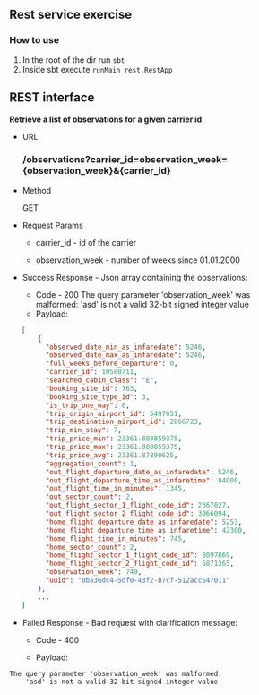 ## Rest service exercise

### How to use
1. In the root of the dir run `sbt`
2. Inside sbt execute `runMain rest.RestApp`

REST interface
---

**Retrieve a list of observations for a given carrier id**

* URL

    ### /observations?carrier_id=observation_week={observation_week}&{carrier_id}

* Method

    GET

* Request Params

    - carrier_id - id of the carrier

    - оbservation_week - number of weeks since 01.01.2000

* Success Response - Json array containing the observations:
    - Code - 200
    The query parameter 'observation_week' was malformed:
    'asd' is not a valid 32-bit signed integer value
    - Payload:
 ```json
    [
    	{
          "observed_date_min_as_infaredate": 5246,
          "observed_date_max_as_infaredate": 5246,
          "full_weeks_before_departure": 0,
          "carrier_id": 10580711,
          "searched_cabin_class": "E",
          "booking_site_id": 763,
          "booking_site_type_id": 3,
          "is_trip_one_way": 0,
          "trip_origin_airport_id": 5497051,
          "trip_destination_airport_id": 2866723,
          "trip_min_stay": 7,
          "trip_price_min": 23361.880859375,
          "trip_price_max": 23361.880859375,
          "trip_price_avg": 23361.87890625,
          "aggregation_count": 1,
          "out_flight_departure_date_as_infaredate": 5246,
          "out_flight_departure_time_as_infaretime": 84000,
          "out_flight_time_in_minutes": 1345,
          "out_sector_count": 2,
          "out_flight_sector_1_flight_code_id": 2367827,
          "out_flight_sector_2_flight_code_id": 3066094,
          "home_flight_departure_date_as_infaredate": 5253,
          "home_flight_departure_time_as_infaretime": 42300,
          "home_flight_time_in_minutes": 745,
          "home_sector_count": 2,
          "home_flight_sector_1_flight_code_id": 8097869,
          "home_flight_sector_2_flight_code_id": 5871365,
          "observation_week": 749,
          "uuid": "0ba36dc4-5df0-43f2-b7cf-512acc547011"
        },
        ...
    ]
 ```
* Failed Response - Bad request with clarification message:
    - Code - 400

    - Payload:
```
The query parameter 'observation_week' was malformed:
    'asd' is not a valid 32-bit signed integer value
```